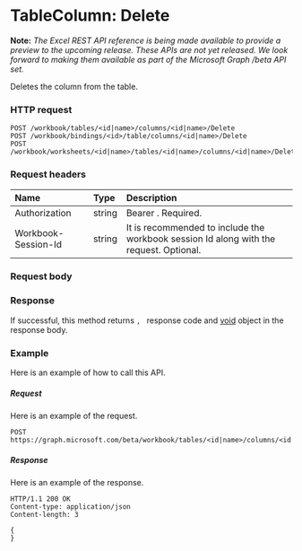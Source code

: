 # TableColumn: Delete

**Note:** _The Excel REST API reference is being made available to provide a preview to the upcoming release. These APIs are not yet released. We look forward to making them available as part of the Microsoft Graph /beta API set._

Deletes the column from the table.
### HTTP request
<!-- { "blockType": "ignored" } -->
```http
POST /workbook/tables/<id|name>/columns/<id|name>/Delete
POST /workbook/bindings/<id>/table/columns/<id|name>/Delete
POST /workbook/worksheets/<id|name>/tables/<id|name>/columns/<id|name>/Delete

```
### Request headers
| Name       | Type | Description|
|:---------------|:--------|:----------|
| Authorization  |string | Bearer <token>. Required.| 
| Workbook-Session-Id  |string |It is recommended to include the workbook session Id along with the request. Optional.|

### Request body

### Response
If successful, this method returns `, ` response code and [void](../resources/void.md) object in the response body.

### Example
Here is an example of how to call this API.
##### Request
Here is an example of the request.
<!-- {
  "blockType": "request",
  "name": "tablecolumn_delete"
}-->
```http
POST https://graph.microsoft.com/beta/workbook/tables/<id|name>/columns/<id|name>/Delete
```

##### Response
Here is an example of the response.
<!-- {
  "blockType": "response",
  "truncated": false,
  "@odata.type": "microsoft.graph.void"
} -->
```http
HTTP/1.1 200 OK
Content-type: application/json
Content-length: 3

{
}
```

<!-- uuid: 8fcb5dbc-d5aa-4681-8e31-b001d5168d79
2015-10-25 14:57:30 UTC -->
<!-- {
  "type": "#page.annotation",
  "description": "TableColumn: Delete",
  "keywords": "",
  "section": "documentation",
  "tocPath": ""
}-->